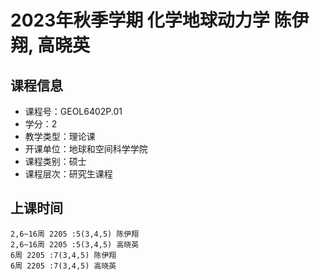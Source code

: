 # 2023年秋季学期 化学地球动力学 陈伊翔, 高晓英






## 课程信息

- 课程号：GEOL6402P.01
- 学分：2
- 教学类型：理论课
- 开课单位：地球和空间科学学院
- 课程类别：硕士
- 课程层次：研究生课程

## 上课时间

```
2,6~16周 2205 :5(3,4,5) 陈伊翔
2,6~16周 2205 :5(3,4,5) 高晓英
6周 2205 :7(3,4,5) 陈伊翔
6周 2205 :7(3,4,5) 高晓英
```

